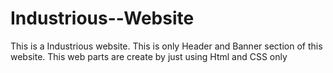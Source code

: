 # Industrious--Website
This is a Industrious website. This is only Header and Banner section of this website. This web parts are create by just using Html and CSS only
